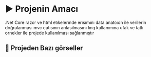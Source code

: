 # ▶️ Projenin Amacı
.Net Core razor ve html etıkelerınde erısımını data anatoıon ile verilerin doğrulanması mvc catısının anlasılmasını lınq kullanımına ufak ve tatlı ornekler ile projede kullanılması sağlanmıştır

## 📸 Projeden Bazı görseller




